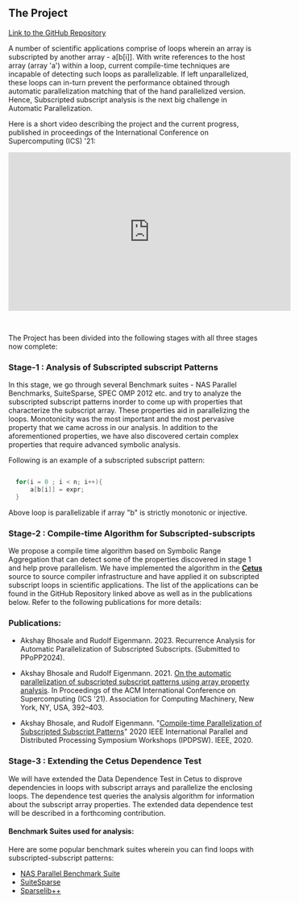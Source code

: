 

## The Project

[Link to the GitHub Repository](https://github.com/akshay9594/The-Cetus-Project/tree/SubSub_Analysis)

A number of scientific applications comprise of loops wherein an array is subscripted by another array - a[b[i]]. With write references to the host array (array 'a') within a loop, current compile-time techniques are incapable of detecting such loops as parallelizable. If left unparallelized, these loops can in-turn prevent the performance obtained through automatic parallelization matching that of the hand parallelized version. Hence, Subscripted subscript analysis is the next big challenge in Automatic Parallelization. 

Here is a short video describing the project and the current progress, published in proceedings of the International Conference on Supercomputing (ICS) '21:

<html>
<body>

<iframe width="560" height="315" src="https://www.youtube.com/embed/eG6lrRdyNtM" frameborder="0" allow="accelerometer; autoplay; encrypted-media; gyroscope; picture-in-picture" allowfullscreen></iframe>

</body>
</html>
<p>&nbsp;</p>


The Project has been divided into the following stages with all three stages now complete:

### Stage-1 : Analysis of Subscripted subscript Patterns

In this stage, we go through several Benchmark suites - NAS Parallel Benchmarks, SuiteSparse, SPEC OMP 2012 etc. and try to analyze the subscripted subscript patterns inorder to come up with properties that characterize the subscript array. These properties aid in parallelizing the loops. Monotonicity was the most important and the most pervasive property that we came across in our analysis. In addition to the aforementioned properties, we have also discovered certain complex properties that require advanced symbolic analysis.

Following is an example of a subscripted subscript pattern:

```C

  for(i = 0 ; i < n; i++){
      a[b[i]] = expr;
  }

```
Above loop is parallelizable if array "b" is strictly monotonic or injective.

### Stage-2 : Compile-time Algorithm for Subscripted-subscripts

We propose a compile time algorithm based on Symbolic Range Aggregation that can detect some of the properties discovered in stage 1 and help prove parallelism. We have implemented the algorithm in the 
[**Cetus**](https://sites.udel.edu/cetus-cid/) source to source compiler infrastructure and have applied it on subscripted subscript loops in scientific applications. The list of the applications can be found in the GitHub Repository linked above as well as in the publications below.
Refer to the following publications for more details:

### Publications:
* Akshay Bhosale and Rudolf Eigenmann. 2023. Recurrence Analysis for Automatic Parallelization of Subscripted Subscripts. (Submitted to PPoPP2024).

* Akshay Bhosale and Rudolf Eigenmann. 2021. [On the automatic parallelization of subscripted subscript patterns using array property analysis](https://dl.acm.org/doi/10.1145/3447818.3460424). In Proceedings of the ACM International Conference on Supercomputing (ICS '21). Association for Computing Machinery, New York, NY, USA, 392–403. 

* Akshay Bhosale, and Rudolf Eigenmann. "[Compile-time Parallelization of Subscripted Subscript Patterns](https://ieeexplore.ieee.org/abstract/document/9150392?casa_token=t0g4f4I0ce0AAAAA:qM6cBc5kn9EEtWBCc-BJKqLzxdfFv-B48LH4v_oJZ0ikzHyl9sQm6nI7S8pkTREOHxNJn5Sgyw)" 2020 IEEE International Parallel and Distributed Processing Symposium   Workshops (IPDPSW). IEEE, 2020.

### Stage-3 : Extending the Cetus Dependence Test

We will have extended the Data Dependence Test in Cetus to disprove dependencies in loops with subscript arrays and parallelize the enclosing loops. The dependence test queries the analysis algorithm for information about the subscript array properties. The extended data dependence test will be described in a forthcoming contribution.

#### Benchmark Suites used for analysis:

Here are some popular benchmark suites wherein you can find loops with subscripted-subscript patterns:

* [NAS Parallel Benchmark Suite](https://www.nas.nasa.gov/publications/npb.html)
* [SuiteSparse](http://faculty.cse.tamu.edu/davis/suitesparse.html)
* [Sparselib++](https://math.nist.gov/sparselib++/)




